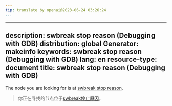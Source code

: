 ```yaml
---
tip: translate by openai@2023-06-24 03:26:24
...
```

---
description: swbreak stop reason (Debugging with GDB)
distribution: global
Generator: makeinfo
keywords: swbreak stop reason (Debugging with GDB)
lang: en
resource-type: document
title: swbreak stop reason (Debugging with GDB)
---

The node you are looking for is at [swbreak stop reason](Stop-Reply-Packets.html#swbreak-stop-reason).

> 你正在寻找的节点位于[swbreak停止原因](Stop-Reply-Packets.html#swbreak-stop-reason)。
